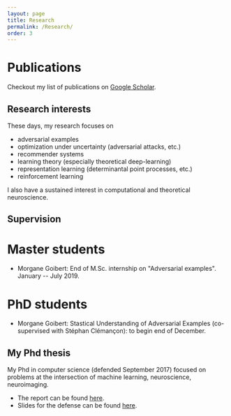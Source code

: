 ```yaml
---
layout: page
title: Research
permalink: /Research/
order: 3
---
```


Publications
===============
Checkout my list of publications on <a href="https://scholar.google.fr/citations?user=FDWgJY8AAAAJ&hl=fr">Google Scholar</a>.
<!-- Here is a list of some of my publications: -->
<!-- {% raw %} -->
<!-- <iframe src="https://haltools.archives-ouvertes.fr/Public/afficheRequetePubli.php?auteur_exp=Elvis%2C+Dohmatob&CB_auteur=oui&CB_titre=oui&CB_article=oui&langue=Anglais&tri_exp=date_publi&ordre_aff=TA&Fen=Aff&css=../css/VisuCondenseSsCadre.css" -->
<!--  style="width: 100%; border:none" height="1800pt" scrolling="yes"> -->
<!--  &nbsp; -->
<!--  </iframe> -->
<!-- {% endraw %} -->

Research interests
----
These days, my research focuses on

- adversarial examples
- optimization under uncertainty (adversarial attacks, etc.)
- recommender systems
- learning theory (especially theoretical deep-learning)
- representation learning (determinantal point processes, etc.)
- reinforcement learning

I also have a sustained interest in computational and theoretical neuroscience.


Supervision
-----

Master students
===
- Morgane Goibert: End of M.Sc. internship on "Adversarial examples". January -- July 2019.


PhD students
===
-  Morgane Goibert: Stastical Understanding of Adversarial Examples (co-supervised with Stéphan Clémançon): to begin end of December.

My Phd thesis
---
My Phd in computer science (defended September 2017) focused on problems at the intersection of machine learning, neuroscience, neuroimaging.

- The report can be found <a href="https://tel.archives-ouvertes.fr/tel-01630295">here</a>.
- Slides for the defense can be found <a href="https://github.com/dohmatob/thesis/blob/master/slides.pdf">here</a>.
